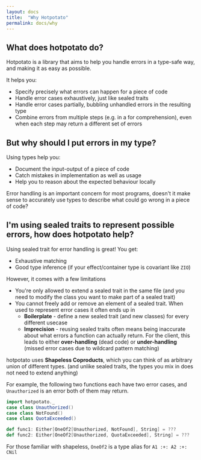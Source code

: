 ```yaml
---
layout: docs
title:  "Why Hotpotato"
permalink: docs/why
---
```


## What does hotpotato do?

Hotpotato is a library that aims to help you handle errors in a type-safe way, and 
making it as easy as possible.

It helps you:

* Specify precisely what errors can happen for a piece of code
* Handle error cases exhaustively, just like sealed traits
* Handle error cases partially, bubbling unhandled errors in the resulting type
* Combine errors from multiple steps (e.g. in a for comprehension), even when each step
  may return a different set of errors

## But why should I put errors in my type?

Using types help you:

- Document the input-output of a piece of code
- Catch mistakes in implementation as well as usage
- Help you to reason about the expected behaviour locally

Error handling is an important concern for most programs, doesn't it make sense to 
accurately use types to describe what could go wrong in a piece of code?

## I'm using sealed traits to represent possible errors, how does hotpotato help?

Using sealed trait for error handling is great! You get:

* Exhaustive matching
* Good type inference (if your effect/container type is covariant like `ZIO`)

However, it comes with a few limitations

* You're only allowed to extend a sealed trait in the same file (and you need to modify the class you want to make part of a sealed trait)
* You cannot freely add or remove an element of a sealed trait. When used to represent error cases it often ends up in
  * **Boilerplate** - define a new sealed trait (and new classes) for every different usecase
  * **Imprecision** - reusing sealed traits often means being inaccurate about what errors a function can actually return.
    For the client, this leads to either **over-handling** (dead code) or **under-handling** (missed error cases due to wildcard pattern matching)

hotpotato uses **Shapeless Coproducts**, which you can think of as arbitrary union of different types.
(and unlike sealed traits, the types you mix in does not need to extend anything)

For example, the following two functions each have two error cases, and `Unauthorized` is an error both of them may return.
```scala mdoc:invisible
import hotpotato._
case class Unauthorized()
case class NotFound()
case class QuotaExceeded()
```
```scala mdoc:compile-only
def func1: Either[OneOf2[Unauthorized, NotFound], String] = ???
def func2: Either[OneOf2[Unauthorized, QuotaExceeded], String] = ???
```

For those familiar with shapeless, `OneOf2` is a type alias for `A1 :+: A2 :+: CNil`


